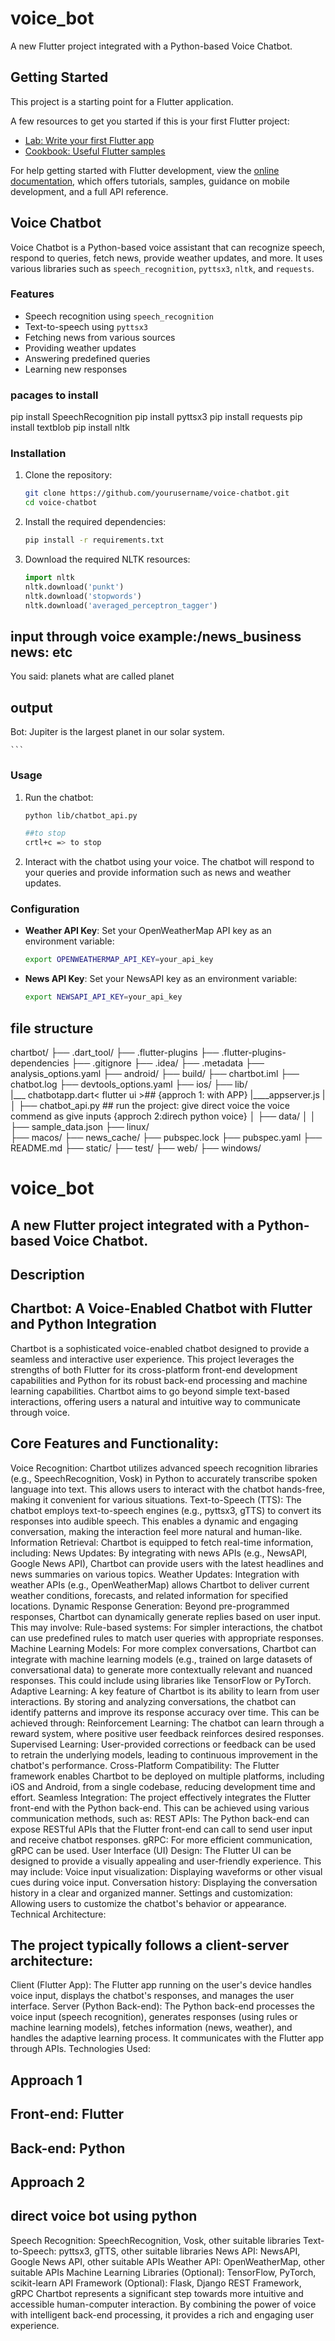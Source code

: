 # voice_bot

A new Flutter project integrated with a Python-based Voice Chatbot.

## Getting Started

This project is a starting point for a Flutter application.

A few resources to get you started if this is your first Flutter project:

- [Lab: Write your first Flutter app](https://docs.flutter.dev/get-started/codelab)
- [Cookbook: Useful Flutter samples](https://docs.flutter.dev/cookbook)

For help getting started with Flutter development, view the
[online documentation](https://docs.flutter.dev/), which offers tutorials,
samples, guidance on mobile development, and a full API reference.

## Voice Chatbot

Voice Chatbot is a Python-based voice assistant that can recognize speech, respond to queries, fetch news, provide weather updates, and more. It uses various libraries such as `speech_recognition`, `pyttsx3`, `nltk`, and `requests`.

### Features

- Speech recognition using `speech_recognition`
- Text-to-speech using `pyttsx3`
- Fetching news from various sources
- Providing weather updates
- Answering predefined queries
- Learning new responses
### pacages to install
pip install SpeechRecognition
pip install pyttsx3
pip install requests
pip install textblob
pip install nltk

### Installation

1. Clone the repository:
    ```sh
    git clone https://github.com/yourusername/voice-chatbot.git
    cd voice-chatbot
    ```

2. Install the required dependencies:
    ```sh
    pip install -r requirements.txt
    ```

3. Download the required NLTK resources:
    ```python
    import nltk
    nltk.download('punkt')
    nltk.download('stopwords')
    nltk.download('averaged_perceptron_tagger')


## input through voice example:/news_business news: etc
You said: planets what are called planet
## output 
Bot: Jupiter is the largest planet in our solar system.


    ```

### Usage

1. Run the chatbot:
    ```sh
    python lib/chatbot_api.py

    ##to stop
    crtl+c => to stop

    ```

2. Interact with the chatbot using your voice. The chatbot will respond to your queries and provide information such as news and weather updates.

### Configuration

- **Weather API Key**: Set your OpenWeatherMap API key as an environment variable:
    ```sh
    export OPENWEATHERMAP_API_KEY=your_api_key
    ```

- **News API Key**: Set your NewsAPI key as an environment variable:
    ```sh
    export NEWSAPI_API_KEY=your_api_key
    ```

## file structure

chartbot/
├── .dart_tool/
├── .flutter-plugins
├── .flutter-plugins-dependencies
├── .gitignore
├── .idea/
├── .metadata
├── analysis_options.yaml
├── android/
├── build/
├── chartbot.iml
├── chatbot.log
├── devtools_options.yaml
├── ios/
├── lib/  
    |___ chatbotapp.dart< flutter ui >## {approch 1: with APP}
    |____appserver.js<run the server>
    |
│   ├── chatbot_api.py <run the  code > ## run the project: give  direct voice the voice commend as give inputs {approch 2:direch python voice}
│   ├── data/
│   │   ├── sample_data.json<new responce store file>
├── linux/   
├── macos/
├── news_cache/
├── pubspec.lock
├── pubspec.yaml
├── README.md
├── static/
├── test/
├── web/
├── windows/

# voice_bot

## A new Flutter project integrated with a Python-based Voice Chatbot.

## Description

## Chartbot: A Voice-Enabled Chatbot with Flutter and Python Integration

Chartbot is a sophisticated voice-enabled chatbot designed to provide a seamless and interactive user experience. This project leverages the strengths of both Flutter for its cross-platform front-end development capabilities and Python for its robust back-end processing and machine learning capabilities.  Chartbot aims to go beyond simple text-based interactions, offering users a natural and intuitive way to communicate through voice.

## Core Features and Functionality:

Voice Recognition: Chartbot utilizes advanced speech recognition libraries (e.g., SpeechRecognition, Vosk) in Python to accurately transcribe spoken language into text. This allows users to interact with the chatbot hands-free, making it convenient for various situations.
Text-to-Speech (TTS): The chatbot employs text-to-speech engines (e.g., pyttsx3, gTTS) to convert its responses into audible speech. This enables a dynamic and engaging conversation, making the interaction feel more natural and human-like.
Information Retrieval: Chartbot is equipped to fetch real-time information, including:
News Updates: By integrating with news APIs (e.g., NewsAPI, Google News API), Chartbot can provide users with the latest headlines and news summaries on various topics.
Weather Updates: Integration with weather APIs (e.g., OpenWeatherMap) allows Chartbot to deliver current weather conditions, forecasts, and related information for specified locations.
Dynamic Response Generation: Beyond pre-programmed responses, Chartbot can dynamically generate replies based on user input. This may involve:
Rule-based systems: For simpler interactions, the chatbot can use predefined rules to match user queries with appropriate responses.
Machine Learning Models: For more complex conversations, Chartbot can integrate with machine learning models (e.g., trained on large datasets of conversational data) to generate more contextually relevant and nuanced responses. This could include using libraries like TensorFlow or PyTorch.
Adaptive Learning: A key feature of Chartbot is its ability to learn from user interactions. By storing and analyzing conversations, the chatbot can identify patterns and improve its response accuracy over time. This can be achieved through:
Reinforcement Learning: The chatbot can learn through a reward system, where positive user feedback reinforces desired responses.
Supervised Learning: User-provided corrections or feedback can be used to retrain the underlying models, leading to continuous improvement in the chatbot's performance.
Cross-Platform Compatibility: The Flutter framework enables Chartbot to be deployed on multiple platforms, including iOS and Android, from a single codebase, reducing development time and effort.
Seamless Integration: The project effectively integrates the Flutter front-end with the Python back-end. This can be achieved using various communication methods, such as:
REST APIs: The Python back-end can expose RESTful APIs that the Flutter front-end can call to send user input and receive chatbot responses.
gRPC: For more efficient communication, gRPC can be used.
User Interface (UI) Design: The Flutter UI can be designed to provide a visually appealing and user-friendly experience. This may include:
Voice input visualization: Displaying waveforms or other visual cues during voice input.
Conversation history: Displaying the conversation history in a clear and organized manner.
Settings and customization: Allowing users to customize the chatbot's behavior or appearance.
Technical Architecture:

## The project typically follows a client-server architecture:

Client (Flutter App): The Flutter app running on the user's device handles voice input, displays the chatbot's responses, and manages the user interface.
Server (Python Back-end): The Python back-end processes the voice input (speech recognition), generates responses (using rules or machine learning models), fetches information (news, weather), and handles the adaptive learning process. It communicates with the Flutter app through APIs.
Technologies Used:
## Approach 1
## Front-end: Flutter
## Back-end: Python
## Approach 2
## direct voice bot using python
Speech Recognition: SpeechRecognition, Vosk, other suitable libraries
Text-to-Speech: pyttsx3, gTTS, other suitable libraries
News API: NewsAPI, Google News API, other suitable APIs
Weather API: OpenWeatherMap, other suitable APIs
Machine Learning Libraries (Optional): TensorFlow, PyTorch, scikit-learn
API Framework (Optional): Flask, Django REST Framework, gRPC
Chartbot represents a significant step towards more intuitive and accessible human-computer interaction.  By combining the power of voice with intelligent back-end processing, it provides a rich and engaging user experience.


